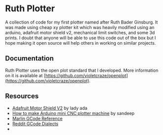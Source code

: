 # Ruth Plotter

A collection of code for my first plotter named after Ruth Bader Ginsburg. It was made using cheap xy plotter kit which was heavily modified using an arduino, adafruit motor shield v2, mechanical limit switches, and some 3d prints. I doubt that anyone will be able to use this code out of the box but I hope making it open source will help others in working on similar projects.

## Documentation

Ruth Plotter uses the open plot standard that I developed. More information on it is available at [https://github.com/violetcraze/openplot](https://github.com/violetcraze/openplot).

## Resources

- [Adafruit Motor Shield V2](https://learn.adafruit.com/adafruit-motor-shield-v2-for-arduino) by lady ada
- [How to make Arduino mini CNC plotter machine](https://electricdiylab.com/how-to-make-arduino-mini-cnc-plotter-machine/) by sandeep
- [Marlin GCode Reference](https://marlinfw.org/meta/gcode/)
- [Reddit GCode Dialects](https://www.reddit.com/r/CNC/comments/b9xsal/many_dialects_of_gcode/)
- [](https://erik-engheim.medium.com/g-code-crash-course-for-working-with-plotters-dadde0cc23cf)
